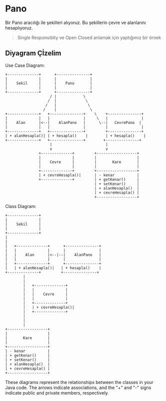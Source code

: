 # Pano

Bir Pano aracılığı ile şekilleri alıyoruz.
Bu şekillerin çevre ve alanlarını hesaplıyoruz.

> Single Responsiblty ve Open Closed anlamak için yaptığımız bir örnek

## Diyagram Çİzelim

Use Case Diagram:

```
+--------------+      +---------------+
|              |      |               |
|    Sekil     |      |    Pano       |
|              |      |               |
+--------------+      +---------------+
                    / |            \
                   /  |             \
                  /   |              \
                 /    |               \
+--------------+   +---------------+    \    +---------------+
|              |   |               |     \   |               |
|    Alan      |<--|    AlanPano   |      \--|   CevrePano  |
|              |   |               |         |               |
+--------------+   +---------------+         +---------------+
| + alanHesapla()| | + hesapla()    |        | + hesapla()    |
+--------------+   +---------------+        +---------------+
                    |                        |
                    v                        v
               +--------------+         +------------------+
               |              |         |                  |
               |    Cevre     |         |       Kare       |
               |              |         |                  |
               +--------------+         +------------------+
               | + cevreHesapla()|      | - kenar          |
               +--------------+         | + getKenar()     |
                                        | + setKenar()     |
                                        | + alanHesapla()  |
                                        | + cevreHesapla() |
                                        +------------------+
```

Class Diagram:

```
+--------------+
|              |
|    Sekil     |
|              |
+--------------+
|
|
|   +--------------+      +---------------+
|   |              |      |               |
|   |    Alan      |<--|--|    AlanPano   |
|   |              |      |               |
|   +--------------+      +---------------+
|   | + alanHesapla()|   | + hesapla()    |
+--------------+         +---------------+
        |
        |
        |   +--------------+
        |   |              |
        |   |    Cevre     |
        |   |              |
        |   +--------------+
        |   | + cevreHesapla()|
        |   +--------------+
        |
        |
        |
+------------------+
|                  |
|       Kare       |
|                  |
+------------------+
| - kenar          |
| + getKenar()     |
| + setKenar()     |
| + alanHesapla()  |
| + cevreHesapla() |
+------------------+
```

These diagrams represent the relationships between the classes in your Java code. The arrows indicate associations, and the "+" and "-" signs indicate public and private members, respectively.
